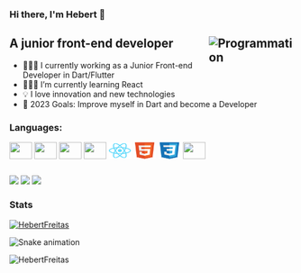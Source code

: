 ### Hi there, I'm Hebert 👋 

## A junior front-end developer  <img align="right" src="https://files.fm/thumb_show.php?i=q8gr6u4jj" alt="Programmation" width="150" />
- 👨🏻‍💻 I currently working as a Junior Front-end Developer in Dart/Flutter
- 🧑🏻‍🎓 I’m currently learning React
- 💡 I love innovation and new technologies
- 🎯 2023 Goals: Improve myself in Dart and become a Developer

### Languages:
<div style="display: inline_block">
  <img align="center"  height="30" width="40" src="https://cdn.jsdelivr.net/gh/devicons/devicon/icons/flutter/flutter-original.svg">
  <img align="center"  height="30" width="40" src="https://cdn.jsdelivr.net/gh/devicons/devicon/icons/dart/dart-original.svg">
  <img align="center"  height="30" width="40" src="https://cdn.jsdelivr.net/gh/devicons/devicon/icons/vscode/vscode-original.svg">
  <img align="center"  height="30" width="40" src="https://cdn.jsdelivr.net/gh/devicons/devicon/icons/android/android-original-wordmark.svg">
  <img align="center"  height="30" width="40" src="https://raw.githubusercontent.com/devicons/devicon/master/icons/react/react-original.svg">
  <img align="center"  height="30" width="40" src="https://raw.githubusercontent.com/devicons/devicon/master/icons/html5/html5-original.svg">
  <img align="center"  height="30" width="40" src="https://raw.githubusercontent.com/devicons/devicon/master/icons/css3/css3-original.svg">
    <img align="center"  height="30" width="40" src="https://cdn.jsdelivr.net/gh/devicons/devicon/icons/apple/apple-original.svg">
</div>
  
  ##
 
<div> 
  <a href="https://www.linkedin.com/in/hebert-freitas-775093175/" target="_blank"><img src="https://img.shields.io/badge/-LinkedIn-%230077B5?style=for-the-badge&logo=linkedin&logoColor=white" target="_blank"></a> 
  <a href="https://www.instagram.com/hebertcec/" target="_blank"><img src="https://img.shields.io/badge/-Instagram-%23E4405F?style=for-the-badge&logo=instagram&logoColor=white" target="_blank"></a>
  <a href = "mailto:hebertafreitas7@gmail.com"><img src="https://img.shields.io/badge/-Gmail-%23333?style=for-the-badge&logo=gmail&logoColor=white" target="_blank"></a> 
</div>

### Stats 

<p align="left"> <a href="https://github.com/ryo-ma/github-profile-trophy"><img src="https://github-profile-trophy.vercel.app/?username=HebertFreitas&theme=onedark&margin-w=15&margin-h=15&column=7" alt="HebertFreitas" /></a> </p>

![Snake animation](https://github.com/HebertFreitas/HebertFreitas/blob/output/github-contribution-grid-snake.svg)

<p align="left"> <img src="https://komarev.com/ghpvc/?username=HebertFreitas&label=Profile%20views&color=0e75b6&style=flat" alt="HebertFreitas" /> </p>


